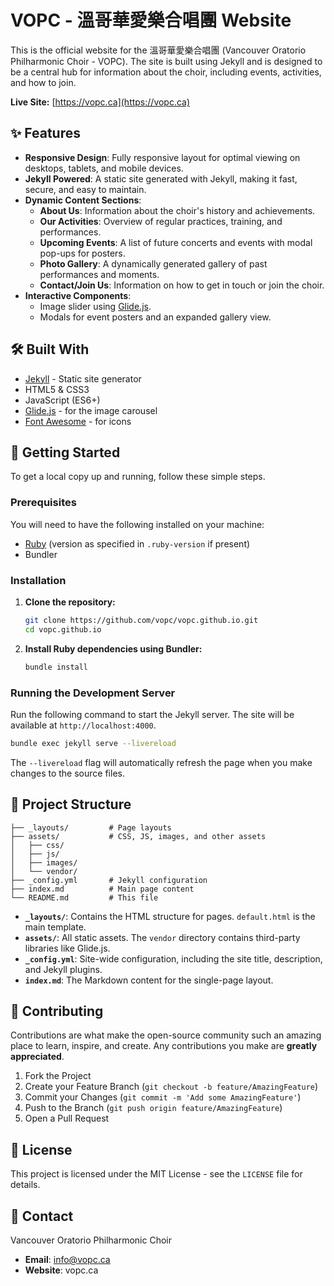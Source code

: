 # VOPC - 溫哥華愛樂合唱團 Website

This is the official website for the 溫哥華愛樂合唱團 (Vancouver Oratorio Philharmonic Choir - VOPC). The site is built using Jekyll and is designed to be a central hub for information about the choir, including events, activities, and how to join.

**Live Site:** [https://vopc.ca](https://vopc.ca)

## ✨ Features

- **Responsive Design**: Fully responsive layout for optimal viewing on desktops, tablets, and mobile devices.
- **Jekyll Powered**: A static site generated with Jekyll, making it fast, secure, and easy to maintain.
- **Dynamic Content Sections**:
  - **About Us**: Information about the choir's history and achievements.
  - **Our Activities**: Overview of regular practices, training, and performances.
  - **Upcoming Events**: A list of future concerts and events with modal pop-ups for posters.
  - **Photo Gallery**: A dynamically generated gallery of past performances and moments.
  - **Contact/Join Us**: Information on how to get in touch or join the choir.
- **Interactive Components**:
  - Image slider using [Glide.js](https://glidejs.com/).
  - Modals for event posters and an expanded gallery view.

## 🛠️ Built With

- [Jekyll](https://jekyllrb.com/) - Static site generator
- HTML5 & CSS3
- JavaScript (ES6+)
- [Glide.js](https://glidejs.com/) - for the image carousel
- [Font Awesome](https://fontawesome.com/) - for icons

## 🚀 Getting Started

To get a local copy up and running, follow these simple steps.

### Prerequisites

You will need to have the following installed on your machine:
- [Ruby](https://www.ruby-lang.org/en/documentation/installation/) (version as specified in `.ruby-version` if present)
- Bundler

### Installation

1.  **Clone the repository:**
    ```sh
    git clone https://github.com/vopc/vopc.github.io.git
    cd vopc.github.io
    ```

2.  **Install Ruby dependencies using Bundler:**
    ```sh
    bundle install
    ```

### Running the Development Server

Run the following command to start the Jekyll server. The site will be available at `http://localhost:4000`.

```sh
bundle exec jekyll serve --livereload
```

The `--livereload` flag will automatically refresh the page when you make changes to the source files.

## 📂 Project Structure

```
├── _layouts/         # Page layouts
├── assets/           # CSS, JS, images, and other assets
│   ├── css/
│   ├── js/
│   ├── images/
│   └── vendor/
├── _config.yml       # Jekyll configuration
├── index.md          # Main page content
└── README.md         # This file
```

- **`_layouts/`**: Contains the HTML structure for pages. `default.html` is the main template.
- **`assets/`**: All static assets. The `vendor` directory contains third-party libraries like Glide.js.
- **`_config.yml`**: Site-wide configuration, including the site title, description, and Jekyll plugins.
- **`index.md`**: The Markdown content for the single-page layout.

## 🤝 Contributing

Contributions are what make the open-source community such an amazing place to learn, inspire, and create. Any contributions you make are **greatly appreciated**.

1.  Fork the Project
2.  Create your Feature Branch (`git checkout -b feature/AmazingFeature`)
3.  Commit your Changes (`git commit -m 'Add some AmazingFeature'`)
4.  Push to the Branch (`git push origin feature/AmazingFeature`)
5.  Open a Pull Request

## 📄 License

This project is licensed under the MIT License - see the `LICENSE` file for details.

## 📧 Contact

Vancouver Oratorio Philharmonic Choir
- **Email**: info@vopc.ca
- **Website**: vopc.ca
